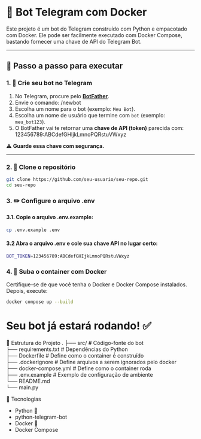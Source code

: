 # 🤖 Bot Telegram com Docker

Este projeto é um bot do Telegram construído com Python e empacotado com Docker. Ele pode ser facilmente executado com Docker Compose, bastando fornecer uma chave de API do Telegram Bot.

---

## 🧭 Passo a passo para executar

### 1. 🚀 Crie seu bot no Telegram

1. No Telegram, procure pelo [**BotFather**](https://t.me/botfather).
2. Envie o comando: /newbot
3. Escolha um nome para o bot (exemplo: `Meu Bot`).
4. Escolha um nome de usuário que termine com `bot` (exemplo: `meu_bot123`).
5. O BotFather vai te retornar uma **chave de API (token)** parecida com:
123456789:ABCdefGHIjkLmnoPQRstuVWxyz


⚠️ **Guarde essa chave com segurança.**

---

### 2. 📁 Clone o repositório

```bash
git clone https://github.com/seu-usuario/seu-repo.git
cd seu-repo
```
### 3. ✏️ Configure o arquivo .env
#### 3.1. Copie o arquivo .env.example:
```bash
cp .env.example .env
```
#### 3.2 Abra o arquivo .env e cole sua chave API no lugar certo:
```bash
BOT_TOKEN=123456789:ABCdefGHIjkLmnoPQRstuVWxyz
```
### 4. 🐳 Suba o container com Docker
Certifique-se de que você tenha o Docker e Docker Compose instalados. Depois, execute:
```bash
docker compose up --build
```

# Seu bot já estará rodando! ✅

📂 Estrutura do Projeto
.
├── src/                    # Código-fonte do bot <br>
├── requirements.txt        # Dependências do Python<br>
├── Dockerfile              # Define como o container é construído<br>
├── .dockerignore           # Define arquivos a serem ignorados pelo docker<br>
├── docker-compose.yml      # Define como o container roda<br>
├── .env.example            # Exemplo de configuração de ambiente<br>
└── README.md<br>
└── main.py<br>



🧰 Tecnologias
- Python 🐍
- python-telegram-bot
- Docker 🐳
- Docker Compose

